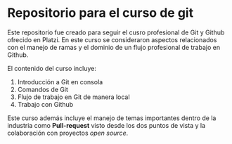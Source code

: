 # Repositorio para el curso de git

Este repositorio fue creado para seguir el cusro profesional de Git y Github ofrecido en Platzi. En este curso se consideraron aspectos relacionados con el manejo de ramas y el dominio de un flujo profesional de trabajo en Github.

El contenido del curso incluye:

1. Introducción a Git en consola
2. Comandos de Git
3. Flujo de trabajo en Git de manera local
4. Trabajo con Github

Este curso además incluye el manejo de temas importantes dentro de la industria como **Pull-request** visto desde los dos puntos de vista y la colaboración con proyectos *open source*.